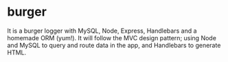 # burger
It is a burger logger with MySQL, Node, Express, Handlebars and a homemade ORM (yum!). It will follow the MVC design pattern; using Node and MySQL to query and route data in the app, and Handlebars to generate HTML.
